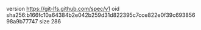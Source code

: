 version https://git-lfs.github.com/spec/v1
oid sha256:b166fc10a64384b2e042b259d31d822395c7cce822e0f39c69385698a9b77747
size 286

